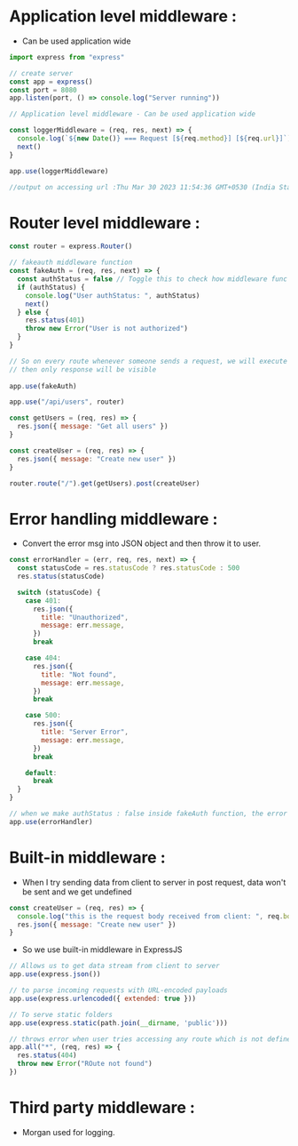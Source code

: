 # Application level middleware :

- Can be used application wide

```js
import express from "express"

// create server
const app = express()
const port = 8080
app.listen(port, () => console.log("Server running"))

// Application level middleware - Can be used application wide

const loggerMiddleware = (req, res, next) => {
  console.log(`${new Date()} === Request [${req.method}] [${req.url}]`)
  next()
}

app.use(loggerMiddleware)

//output on accessing url :Thu Mar 30 2023 11:54:36 GMT+0530 (India Standard Time) === Request [POST] [/api/users]

```

# Router level middleware :

```js
const router = express.Router()

// fakeauth middleware function
const fakeAuth = (req, res, next) => {
  const authStatus = false // Toggle this to check how middleware func is called
  if (authStatus) {
    console.log("User authStatus: ", authStatus)
    next()
  } else {
    res.status(401)
    throw new Error("User is not authorized")
  }
}

// So on every route whenever someone sends a request, we will execute the middleware function first and if authStatus is true
// then only response will be visible
   
app.use(fakeAuth)

app.use("/api/users", router)

const getUsers = (req, res) => {
  res.json({ message: "Get all users" })
}

const createUser = (req, res) => {
  res.json({ message: "Create new user" })
}

router.route("/").get(getUsers).post(createUser)
```

# Error handling middleware :

- Convert the error msg into JSON object and then throw it to user.

```js
const errorHandler = (err, req, res, next) => {
  const statusCode = res.statusCode ? res.statusCode : 500
  res.status(statusCode)

  switch (statusCode) {
    case 401:
      res.json({
        title: "Unauthorized",
        message: err.message,
      })
      break

    case 404:
      res.json({
        title: "Not found",
        message: err.message,
      })
      break

    case 500:
      res.json({
        title: "Server Error",
        message: err.message,
      })
      break

    default:
      break
  }
}

// when we make authStatus : false inside fakeAuth function, the error is displayed in JSON format to user
app.use(errorHandler)
```

# Built-in middleware :

- When I try sending data from client to server in post request, data won't be sent and we get undefined

```js
const createUser = (req, res) => {
  console.log("this is the request body received from client: ", req.body)
  res.json({ message: "Create new user" })
}
```

- So we use built-in middleware in ExpressJS

```js
// Allows us to get data stream from client to server
app.use(express.json())

// to parse incoming requests with URL-encoded payloads
app.use(express.urlencoded({ extended: true }))

// To serve static folders
app.use(express.static(path.join(__dirname, 'public')))

// throws error when user tries accessing any route which is not defined
app.all("*", (req, res) => {
  res.status(404)
  throw new Error("ROute not found")
})

```

# Third party middleware :

- Morgan used for logging.
